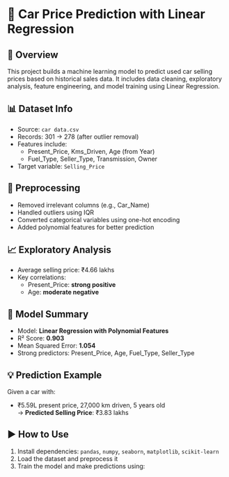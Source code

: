 # 🚗 Car Price Prediction with Linear Regression

## 📘 Overview
This project builds a machine learning model to predict used car selling prices based on historical sales data. It includes data cleaning, exploratory analysis, feature engineering, and model training using Linear Regression.

## 📊 Dataset Info
- Source: `car data.csv`
- Records: 301 → 278 (after outlier removal)
- Features include:
  - Present_Price, Kms_Driven, Age (from Year)
  - Fuel_Type, Seller_Type, Transmission, Owner
- Target variable: `Selling_Price`

## 🔧 Preprocessing
- Removed irrelevant columns (e.g., Car_Name)
- Handled outliers using IQR
- Converted categorical variables using one-hot encoding
- Added polynomial features for better prediction

## 📈 Exploratory Analysis
- Average selling price: ₹4.66 lakhs  
- Key correlations:
  - Present_Price: **strong positive**
  - Age: **moderate negative**

## 🤖 Model Summary
- Model: **Linear Regression with Polynomial Features**
- R² Score: **0.903**
- Mean Squared Error: **1.054**
- Strong predictors: Present_Price, Age, Fuel_Type, Seller_Type

## 💡 Prediction Example
Given a car with:
- ₹5.59L present price, 27,000 km driven, 5 years old  
→ **Predicted Selling Price**: ₹3.83 lakhs

## ▶️ How to Use
1. Install dependencies: `pandas`, `numpy`, `seaborn`, `matplotlib`, `scikit-learn`
2. Load the dataset and preprocess it
3. Train the model and make predictions using:

